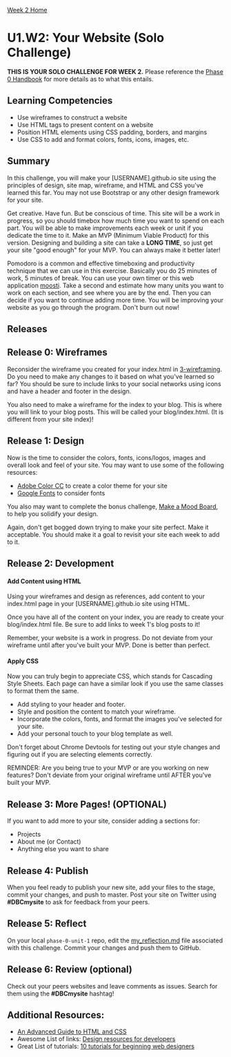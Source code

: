 [Week 2 Home](../)

# U1.W2: Your Website (Solo Challenge)

**THIS IS YOUR SOLO CHALLENGE FOR WEEK 2.** Please reference the [Phase 0 Handbook](https://github.com/Devbootcamp/phase-0-handbook/) for more details as to what this entails.

## Learning Competencies
- Use wireframes to construct a website
- Use HTML tags to present content on a website
- Position HTML elements using CSS padding, borders, and margins
- Use CSS to add and format colors, fonts, icons, images, etc.

## Summary

In this challenge, you will make your [USERNAME].github.io site using the principles of design, site map, wireframe, and HTML and CSS you've learned this far. You may not use Bootstrap or any other design framework for your site.

Get creative. Have fun. But be conscious of time. This site will be a work in progress, so you should timebox how much time you want to spend on each part. You will be able to make improvements each week or unit if you dedicate the time to it. Make an MVP (Minimum Viable Product) for this version. Designing and building a site can take a **LONG TIME**, so just get your site "good enough" for your MVP. You can always make it better later!

Pomodoro is a common and effective timeboxing and productivity technique that we can use in this exercise. Basically you do 25 minutes of work, 5 minutes of break. You can use your own timer or this web application [moosti](http://www.moosti.com). Take a second and estimate how many units you want to work on each section, and see where you are by the end. Then you can decide if you want to continue adding more time. You will be improving your website as you go through the program. Don't burn out now!


## Releases

## Release 0: Wireframes
Reconsider the wireframe you created for your index.html in [3-wireframing](../3-wireframing). Do you need to make any changes to it based on what you've learned so far? You should be sure to include links to your social networks using icons and have a header and footer in the design.

You also need to make a wireframe for the index to your blog. This is where you will link to your blog posts. This will be called your blog/index.html. (It is different from your site index)!

## Release 1: Design
Now is the time to consider the colors, fonts, icons/logos, images and overall look and feel of your site. You may want to use some of the following resources:

- [Adobe Color CC](https://kuler.adobe.com/create/color-wheel/) to create a color theme for your site
- [Google Fonts](https://www.google.com/fonts) to consider fonts

You also may want to complete the bonus challenge, [Make a Mood Board](../12-BONUS-challenges/mood-board), to help you solidify your design.

Again, don't get bogged down trying to make your site perfect. Make it acceptable. You should make it a goal to revisit your site each week to add to it.

## Release 2: Development

#### Add Content using HTML
Using your wireframes and design as references, add content to your index.html page in your [USERNAME].github.io site using HTML.

Once you have all of the content on your index, you are ready to create your blog/index.html file. Be sure to add links to week 1's blog posts to it!

Remember, your website is a work in progress. Do not deviate from your wireframe until after you've built your MVP. Done is better than perfect.

#### Apply CSS
Now you can truly begin to appreciate CSS, which stands for Cascading Style Sheets. Each page can have a similar look if you use the same classes to format them the same.

- Add styling to your header and footer.
- Style and position the content to match your wireframe.
- Incorporate the colors, fonts, and format the images you've selected for your site.
- Add your personal touch to your blog template as well.

Don't forget about Chrome Devtools for testing out your style changes and figuring out if you are selecting elements correctly.

REMINDER: Are you being true to your MVP or are you working on new features? Don't deviate from your original wireframe until AFTER you've built your MVP.

## Release 3: More Pages! (OPTIONAL)
If you want to add more to your site, consider adding a sections for:

- Projects
- About me (or Contact)
- Anything else you want to share

## Release 4: Publish
When you feel ready to publish your new site, add your files to the stage, commit your changes, and push to master. Post your site on Twitter using **#DBCmysite** to ask for feedback from your peers.

## Release 5: Reflect
On your local `phase-0-unit-1` repo, edit the [my_reflection.md](my_reflection.md) file associated with this challenge. Commit your changes and push them to GitHub.

## Release 6: Review (optional)
Check out your peers websites and leave comments as issues. Search for them using the **#DBCmysite** hashtag!


## Additional Resources:
- [An Advanced Guide to HTML and CSS](http://learn.shayhowe.com/)
- Awesome List of links: [Design resources for developers](https://gist.github.com/jenmyers/7354863)
- Great List of tutorials: [10 tutorials for beginning web designers](http://code.tutsplus.com/articles/10-hand-picked-tutorials-for-beginning-web-designers--net-9341)
